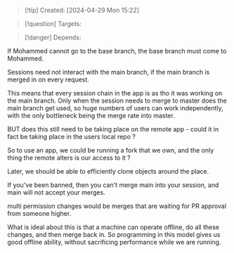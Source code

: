 
>[!tip] Created: [2024-04-29 Mon 15:22]

>[!question] Targets: 

>[!danger] Depends: 

If Mohammed cannot go to the base branch, the base branch must come to Mohammed.

Sessions need not interact with the main branch, if the main branch is merged in on every request.

This means that every session chain in the app is as tho it was working on the main branch.  Only when the session needs to merge to master does the main branch get used, so huge numbers of users can work independently, with the only bottleneck being the merge rate into master.

BUT does this still need to be taking place on the remote app - could it in fact be taking place in the users local repo ?

So to use an app, we could be running a fork that we own, and the only thing the remote alters is our access to it ?

Later, we should be able to efficiently clone objects around the place.

If you've been banned, then you can't merge main into your session, and main will not accept your merges.

multi permission changes would be merges that are waiting for PR approval from someone higher.

What is ideal about this is that a machine can operate offline, do all these changes, and then merge back in.   So programming in this model gives us good offline ability, without sacrificing performance while we are running.